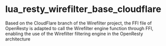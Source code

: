 # lua_resty_wirefilter_base_cloudflare
Based on the CloudFlare branch of the Wirefilter project, the FFI file of OpenResty is adapted to call the Wirefilter engine function through FFI, enabling the use of the Wirefilter filtering engine in the OpenResty architecture
